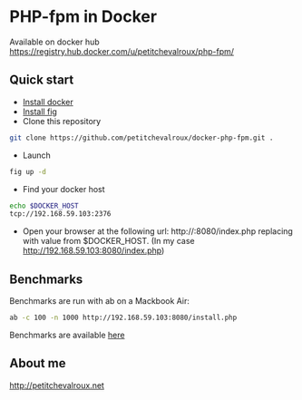 # PHP-fpm in Docker
Available on docker hub https://registry.hub.docker.com/u/petitchevalroux/php-fpm/

## Quick start
* [Install docker](https://docs.docker.com/installation/)
* [Install fig](http://www.fig.sh/install.html)
* Clone this repository
```bash
git clone https://github.com/petitchevalroux/docker-php-fpm.git .

```
* Launch
```bash
fig up -d
```
* Find your docker host
```bash
echo $DOCKER_HOST
tcp://192.168.59.103:2376
```
* Open your browser at the following url: http://<host>:8080/index.php replacing <host> with value from $DOCKER_HOST. (In my case http://192.168.59.103:8080/index.php)

## Benchmarks
Benchmarks are run with ab on a Mackbook Air:
```bash
ab -c 100 -n 1000 http://192.168.59.103:8080/install.php
```
Benchmarks are available [here](https://github.com/petitchevalroux/docker-php-pluxml/tree/master/bench)

## About me
http://petitchevalroux.net